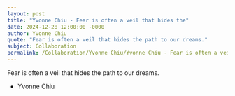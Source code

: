 ```yaml
---
layout: post
title: "Yvonne Chiu - Fear is often a veil that hides the"
date: 2024-12-28 12:00:00 -0000
author: Yvonne Chiu
quote: "Fear is often a veil that hides the path to our dreams."
subject: Collaboration
permalink: /Collaboration/Yvonne Chiu/Yvonne Chiu - Fear is often a veil that hides the
---
```


Fear is often a veil that hides the path to our dreams.

- Yvonne Chiu
